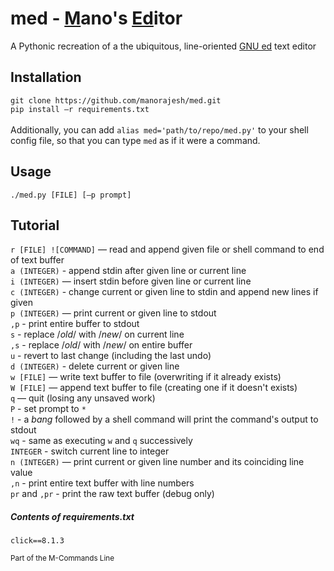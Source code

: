 # med - <ins>M</ins>ano's <ins>Ed</ins>itor

A Pythonic recreation of a the ubiquitous, line-oriented [GNU ed](https://www.gnu.org/software/ed/) text editor

## Installation
`git clone https://github.com/manorajesh/med.git` <br>
`pip install —r requirements.txt` <br><br>
Additionally, you can add `alias med='path/to/repo/med.py'` to your shell config file, so that you can type `med` as if it were a command.

## Usage
`./med.py [FILE] [—p prompt]`

## Tutorial
`r [FILE] ![COMMAND]` — read and append given file or shell command to end of text buffer <br>
`a (INTEGER)` - append stdin after given line or current line <br>
`i (INTEGER)` — insert stdin before given line or current line <br>
`c (INTEGER)` - change current or given line to stdin and append new lines if given <br>
`p (INTEGER)` — print current or given line to stdout <br>
`,p` - print entire buffer to stdout <br>
`s` - replace /*old*/ with /*new*/ on current line <br>
`,s` - replace /*old*/ with /*new*/ on entire buffer <br>
`u` - revert to last change (including the last undo) <br>
`d (INTEGER)` - delete current or given line <br>
`w [FILE]` — write text buffer to file (overwriting if it already exists) <br>
`W [FILE]` — append text buffer to file (creating one if it doesn't exists) <br>
`q` — quit (losing any unsaved work) <br>
`P` - set prompt to `*` <br>
`!` - a *bang* followed by a shell command will print the command's output to stdout <br>
`wq` - same as executing `w` and `q` successively <br>
`INTEGER` - switch current line to integer <br>
`n (INTEGER)` — print current or given line number and its coinciding line value <br>
`,n` - print entire text buffer with line numbers <br>
`pr` and `,pr` - print the raw text buffer (debug only) <br>

##### Contents of requirements.txt
`click==8.1.3`

<sub>Part of the M-Commands Line</sub>
